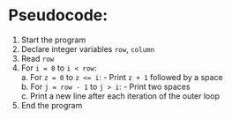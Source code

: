 # Pseudocode: 

1. Start the program
2. Declare integer variables `row`, `column`
3. Read `row`
4. For `i = 0` to `i < row`:\
    a. For `z = 0` to `z <= i`:
        - Print `z + 1` followed by a space\
    b. For `j = row - 1` to `j > i`:
        - Print two spaces\
    c. Print a new line after each iteration of the outer loop
5. End the program
